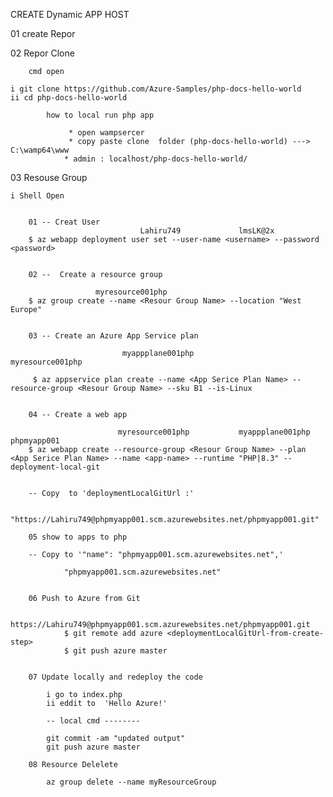 CREATE Dynamic APP HOST

01 create Repor

02 Repor Clone 
	
        cmd open 

	i git clone https://github.com/Azure-Samples/php-docs-hello-world 
	ii cd php-docs-hello-world

			how to local run php app
				
				 * open wampsercer
				 * copy paste clone  folder (php-docs-hello-world) ---> C:\wamp64\www
				* admin : localhost/php-docs-hello-world/	

03 Resouse Group

	i Shell Open
		

		01 -- Creat User
							     Lahiru749	           lmsLK@2x
		$ az webapp deployment user set --user-name <username> --password <password> 
		
		
		02 --  Create a resource group 	

					   myresource001php
		$ az group create --name <Resour Group Name> --location "West Europe"


		03 -- Create an Azure App Service plan

						     myappplane001php	                     myresource001php

		 $ az appservice plan create --name <App Serice Plan Name> --resource-group <Resour Group Name> --sku B1 --is-Linux


		04 -- Create a web app

							myresource001php           myappplane001php           phpmyapp001
		$ az webapp create --resource-group <Resour Group Name> --plan <App Serice Plan Name> --name <app-name> --runtime "PHP|8.3" --deployment-local-git


		-- Copy  to 'deploymentLocalGitUrl :' 
				
				"https://Lahiru749@phpmyapp001.scm.azurewebsites.net/phpmyapp001.git"

		05 show to apps to php

		-- Copy to '"name": "phpmyapp001.scm.azurewebsites.net",'
				
				"phpmyapp001.scm.azurewebsites.net"

		
		06 Push to Azure from Git

							https://Lahiru749@phpmyapp001.scm.azurewebsites.net/phpmyapp001.git	
				$ git remote add azure <deploymentLocalGitUrl-from-create-step> 
				$ git push azure master 


		07 Update locally and redeploy the code
			
			i go to index.php 
			ii eddit to  'Hello Azure!' 
			
			-- local cmd --------

			git commit -am "updated output" 
			git push azure master

		08 Resource Delelete

			az group delete --name myResourceGroup
